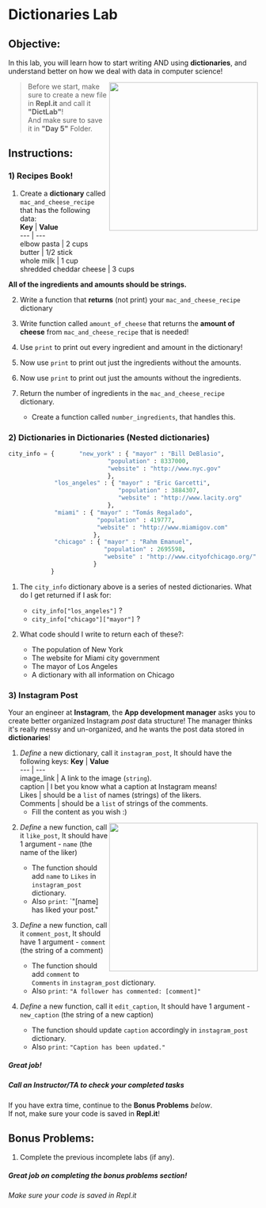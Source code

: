 # Dictionaries Lab

## Objective: 
In this lab, you will learn how to start writing AND using **dictionaries**, and understand better on how we deal with data in computer science!



<img src="https://static.wixstatic.com/media/bb4cc9_7636144fdaa54a84a77b6c59d25dd6f8~mv2.gif" width="300" align="right">




> Before we start, make sure to create a new file in **Repl.it** and call it **"DictLab"**!  
> And make sure to save it in **"Day 5"** Folder.  

## Instructions:

### 1) Recipes Book!

1. Create a **dictionary** called `mac_and_cheese_recipe` that has the following data:  
    **Key** | **Value**          
    --- | ---   
    elbow pasta | 2 cups         
    butter | 1/2 stick      
    whole milk | 1 cup     
    shredded cheddar cheese | 3 cups    

  **All of the ingredients and amounts should be strings.**

2. Write a function that **returns** (not print) your `mac_and_cheese_recipe` dictionary


3. Write function called `amount_of_cheese` that returns the **amount of cheese** from `mac_and_cheese_recipe` that is needed!

4. Use `print` to print out every ingredient and amount in the dictionary!

5. Now use `print` to print out just the ingredients without the amounts.

6. Now use `print` to print out just the amounts without the ingredients. 

7. Return the number of ingredients in the `mac_and_cheese_recipe` dictionary.
    - Create a function called `number_ingredients`, that handles this.
    
### 2) Dictionaries in Dictionaries (Nested dictionaries)
```python
city_info = {		"new_york" : { "mayor" : "Bill DeBlasio",
							"population" : 8337000,
							"website" : "http://www.nyc.gov"
							},
			 "los_angeles" : { "mayor" : "Eric Garcetti",
							   "population" : 3884307,
							   "website" : "http://www.lacity.org"
							},
			 "miami" : { "mayor" : "Tomás Regalado",
					     "population" : 419777,
						 "website" : "http://www.miamigov.com"
					    },
			 "chicago" : { "mayor" : "Rahm Emanuel",
						   "population" : 2695598,
						   "website" : "http://www.cityofchicago.org/"
						}
		    }
```
1. The `city_info` dictionary above is a series of nested dictionaries. What do I get returned if I ask for:
    - `city_info["los_angeles"]` ?
    - `city_info["chicago"]["mayor"]` ?

2. What code should I write to return each of these?:
    - The population of New York
    - The website for Miami city government
    - The mayor of Los Angeles
    - A dictionary with all information on Chicago

### 3) Instagram Post

Your an engineer at **Instagram**, the **App development manager** asks you to create better organized Instagram *post* data structure!
The manager thinks it's really messy and un-organized, and he wants the post data stored in **dictionaries**!


1. *Define* a new dictionary, call it `instagram_post`, It should have the following keys:
    **Key** | **Value**          
    --- | ---   
    image_link | A link to the image (`string`).         
    caption | I bet you know what a caption at Instagram means!      
    Likes | should be a `list` of names (strings) of the likers.     
    Comments | should be a `list` of strings of the comments.
    - Fill the content as you wish :)
<img src="https://gifimage.net/wp-content/uploads/2018/11/instagram-post-gif.gif" width="300" align="right">
    
2. *Define* a new function, call it `like_post`, It should have 1 argument - `name` (the name of the liker)
    - The function should add `name` to `Likes` in `instagram_post` dictionary.
    - Also `print`: `"[name] has liked your post."

3. *Define* a new function, call it `comment_post`, It should have 1 argument - `comment` (the string of a comment)
    - The function should add `comment` to `Comments` in `instagram_post` dictionary.
    - Also `print`: `"A follower has commented: [comment]"`
    
4. *Define* a new function, call it `edit_caption`, It should have 1 argument - `new_caption` (the string of a new caption)
    - The function should update `caption` accordingly in `instagram_post` dictionary.
    - Also `print`: `"Caption has been updated."`






##### Great job!
##### Call an Instructor/TA to check your completed tasks
 

If you have extra time, continue to the **Bonus Problems** *below*.  
If not, make sure your code is saved in **Repl.it**!







## Bonus Problems:

1. Complete the previous incomplete labs (if any).


##### Great job on completing the bonus problems section!  
###### Make sure your code is saved in Repl.it

